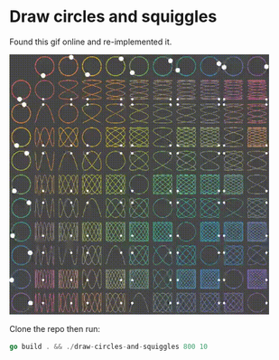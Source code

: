# Draw circles and squiggles

Found this gif online and re-implemented it.

![circle-and-squiggles-animation-gif](original.gif)

Clone the repo then run:
```go
go build . && ./draw-circles-and-squiggles 800 10
```
